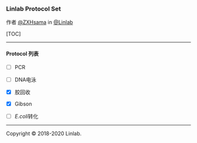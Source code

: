 ### Linlab Protocol Set

作者 [@ZXHsama](mailto:zxhsama@pku.edu.cn) in [@Linlab](http://cqb.pku.edu.cn/kxdw/zxjs/lyh/254790.shtml)

[TOC]

-----

#### Protocol 列表 

-[ ] PCR
-[ ] DNA电泳
-[x] 胶回收
-[x] Gibson
-[ ] *E.coli*转化




-----

Copyright © 2018-2020 Linlab.


